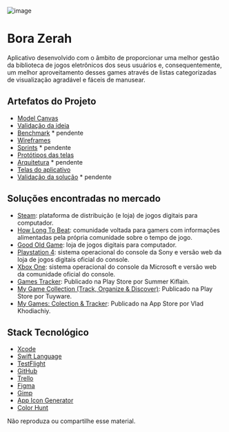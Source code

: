 ![image](http://www.futgamers.com.br/nimdog/tcc/logo.png)

# Bora Zerah

Aplicativo desenvolvido com o âmbito de proporcionar uma melhor gestão da biblioteca de jogos eletrônicos dos seus usuários e, consequentemente, um melhor aproveitamento desses games através de listas categorizadas de visualização agradável e fáceis de manusear.

## Artefatos do Projeto

  - [Model Canvas](modelcanvas)
  - [Validação da ideia](discovery)
  - [Benchmark](benchmark) * pendente
  - [Wireframes](wireframes)
  - [Sprints](sprints) * pendente
  - [Protótipos das telas](interfaceprototypes)
  - [Arquitetura](architecture) * pendente
  - [Telas do aplicativo](screens)
  - [Validação da solução](validations) * pendente

## Soluções encontradas no mercado

  - [Steam](https://store.steampowered.com/): plataforma de distribuição (e loja) de jogos digitais para computador.
  - [How Long To Beat](https://howlongtobeat.com/): comunidade voltada para gamers com informações alimentadas pela própria comunidade sobre o tempo de jogo.
  - [Good Old Game](https://www.gog.com/): loja de jogos digitais para computador.
  - [Playstation 4](https://www.playstation.com/pt-br/): sistema operacional do console da Sony e versão web da loja de jogos digitais oficial do console.
  - [Xbox One](https://www.xbox.com/pt-BR/): sistema operacional do console da Microsoft e versão web da comunidade oficial do console.
  - [Games Tracker](https://play.google.com/store/apps/details?id=com.gamesTracking.gamesTracker&hl=en): Publicado na Play Store por Summer Kiflain.
  - [My Game Collection (Track, Organize & Discover)](https://play.google.com/store/apps/details?id=com.tuyware.mygamecollection&hl=en): Publicado na Play Store por Tuyware.
  - [My Games: Colection & Tracker](https://apps.apple.com/br/app/my-games-collection-tracker/id1497005248): Publicado na App Store por Vlad Khodiachiy.

## Stack Tecnológico

  - [Xcode](https://developer.apple.com/xcode/)
  - [Swift Language](https://developer.apple.com/swift/)
  - [TestFlight](https://apps.apple.com/br/app/testflight/id899247664)
  - [GitHub](https://github.com/)
  - [Trello](https://trello.com/)
  - [Figma](https://www.figma.com/)
  - [Gimp](https://www.gimp.org/)
  - [App Icon Generator](https://appicon.co/)
  - [Color Hunt](https://colorhunt.co/)

Não reproduza ou compartilhe esse material.
